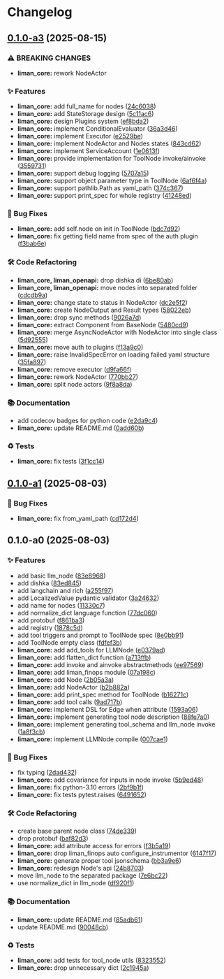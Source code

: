 # Changelog

## [0.1.0-a3](https://github.com/gurobokum/liman/compare/liman_core_py-v0.1.0-a1...liman_core_py-v0.1.0-a3) (2025-08-15)


### ⚠ BREAKING CHANGES

* **liman_core:** rework NodeActor

### ✨ Features

* **liman_core:** add full_name for nodes ([24c6038](https://github.com/gurobokum/liman/commit/24c60387857b70d7d97e761ae186e88c7563d384))
* **liman_core:** add StateStorage design ([5c11ac6](https://github.com/gurobokum/liman/commit/5c11ac61e60147f349659362486cc285a315e16b))
* **liman_core:** design Plugins system ([ef8bda2](https://github.com/gurobokum/liman/commit/ef8bda21a429d9a6ca91a9aacd4bb3d5320dcea7))
* **liman_core:** implement ConditionalEvaluator ([36a3d46](https://github.com/gurobokum/liman/commit/36a3d46f41dde87ee6879290131a3d42fe7044bd))
* **liman_core:** implement Executor ([e2529be](https://github.com/gurobokum/liman/commit/e2529be1bf82238c17ad2e2b795ba70aa4c2000b))
* **liman_core:** implement NodeActor and Nodes states ([843cd62](https://github.com/gurobokum/liman/commit/843cd6207efb589d5f0ff0df775a31bd54ab6abb))
* **liman_core:** implement ServiceAccount ([1e0613f](https://github.com/gurobokum/liman/commit/1e0613f79ba51519466873802ae3b5394a36b06b))
* **liman_core:** provide implementation for ToolNode invoke/ainvoke ([3559731](https://github.com/gurobokum/liman/commit/355973168436d5890552be00130d4aa9870e76ef))
* **liman_core:** support debug logging ([5707a15](https://github.com/gurobokum/liman/commit/5707a155f1c58a874d17359390dd9204f1342263))
* **liman_core:** support object parameter type in ToolNode ([6af6f4a](https://github.com/gurobokum/liman/commit/6af6f4aec1c68c9ad316e39491728bbc52e0ddd6))
* **liman_core:** support pathlib.Path as yaml_path ([374c367](https://github.com/gurobokum/liman/commit/374c3671082dbf47fc5b3aef81d754acd2e83131))
* **liman_core:** support print_spec for whole registry ([41248ed](https://github.com/gurobokum/liman/commit/41248ed9e29f42d6a3ce340b980e2349b433762b))


### 🐛 Bug Fixes

* **liman_core:** add self.node on init in ToolNode ([bdc7d92](https://github.com/gurobokum/liman/commit/bdc7d92728c0335d39b354445843ef31d7fda91c))
* **liman_core:** fix getting field name from spec of the auth plugin ([f3bab6e](https://github.com/gurobokum/liman/commit/f3bab6efe00e709bcd70c63080636a70c8a592e2))


### 🛠 Code Refactoring

* **liman_core, liman_openapi:** drop dishka di ([6be80ab](https://github.com/gurobokum/liman/commit/6be80ab6cda1bd55d64ae17019334cb05b4daee1))
* **liman_core, liman_openapi:** move nodes into separated folder ([cdcdb9a](https://github.com/gurobokum/liman/commit/cdcdb9ae1e4a32ccbfd5152ae547a252ee452471))
* **liman_core:** change state to status in NodeActor ([dc2e5f2](https://github.com/gurobokum/liman/commit/dc2e5f273e835d4568093082388109ed315b940a))
* **liman_core:** create NodeOutput and Result types ([58022eb](https://github.com/gurobokum/liman/commit/58022ebe401537bf8473971b417e503accd40c7a))
* **liman_core:** drop sync methods ([9026a7d](https://github.com/gurobokum/liman/commit/9026a7d74101ca41113c5d672d396199beb42396))
* **liman_core:** extract Component from BaseNode ([5480cd9](https://github.com/gurobokum/liman/commit/5480cd92d1bea54542c649589762d0c36c52e998))
* **liman_core:** merge AsyncNodeActor with NodeActor into single class ([5d92555](https://github.com/gurobokum/liman/commit/5d92555fca813ec3ebecbde21002932961798380))
* **liman_core:** move auth to plugins ([f13a9c0](https://github.com/gurobokum/liman/commit/f13a9c02f58cadc987d45f3863594812b9554d80))
* **liman_core:** raise InvalidSpecError on loading failed yaml structure ([35fa897](https://github.com/gurobokum/liman/commit/35fa8972dd9a25824ac3e1957c36fd5f6151cea6))
* **liman_core:** remove executor ([d9fa66f](https://github.com/gurobokum/liman/commit/d9fa66f0e3e36460f7182a45d297aeec5e25df3a))
* **liman_core:** rework NodeActor ([770bb27](https://github.com/gurobokum/liman/commit/770bb27e6ce5156cf38fd5f79cd28e8602a016c4))
* **liman_core:** split node actors ([9f8a8da](https://github.com/gurobokum/liman/commit/9f8a8da3e75a036e1bced225343432dd68643926))


### 📚 Documentation

* add codecov badges for python code ([e2da9c4](https://github.com/gurobokum/liman/commit/e2da9c412bf58f6821cd5f1a0533a27f45e98f2f))
* **liman_core:** update README.md ([0add60b](https://github.com/gurobokum/liman/commit/0add60b5fd68404c85149d075c9099ea402a3e93))


### ♻️ Tests

* **liman_core:** fix tests ([3f1cc14](https://github.com/gurobokum/liman/commit/3f1cc148a42fb66f18dba895dcaacd5dac4b094b))

## [0.1.0-a1](https://github.com/gurobokum/liman/compare/liman_core_py-v0.1.0-a0...liman_core_py-v0.1.0-a1) (2025-08-03)


### 🐛 Bug Fixes

* **liman_core:** fix from_yaml_path ([cd172d4](https://github.com/gurobokum/liman/commit/cd172d45c0efcd253725df7a18dd878f5e8ec221))

## 0.1.0-a0 (2025-08-03)


### ✨ Features

* add basic llm_node ([83e8968](https://github.com/gurobokum/liman/commit/83e8968a16cf8941dd906eba53c70b8096e508de))
* add dishka ([83ed845](https://github.com/gurobokum/liman/commit/83ed8450ca58ebb082c552c544f0bb79a32232a9))
* add langchain and rich ([a255f97](https://github.com/gurobokum/liman/commit/a255f9731af86734acc257caf220ccc7588daf89))
* add LocalizedValue pydantic validator ([3a24632](https://github.com/gurobokum/liman/commit/3a24632e1be9e009b3961c68e4bc961fcd42d11e))
* add name for nodes ([11330c7](https://github.com/gurobokum/liman/commit/11330c70d28a6db16805d3e1f608cb69525614b9))
* add normalize_dict language function ([77dc060](https://github.com/gurobokum/liman/commit/77dc060538941b521bbef0ae32eb59454deebd72))
* add protobuf ([f861ba3](https://github.com/gurobokum/liman/commit/f861ba3133d70ddc2ce083427c5b955a4f736d8f))
* add registry ([1878c5d](https://github.com/gurobokum/liman/commit/1878c5db3bbba92c78bfe1199148cdb317ff35dc))
* add tool triggers and prompt to ToolNode spec ([8e0bb91](https://github.com/gurobokum/liman/commit/8e0bb91a62a2a0223be464b68caf1271aeadbcef))
* add ToolNode empty class ([fdfef3b](https://github.com/gurobokum/liman/commit/fdfef3bdb0df13b8e66bc98af0ce38511f5bdf62))
* **liman_core:** add add_tools for LLMNode ([e0379ad](https://github.com/gurobokum/liman/commit/e0379ad1f8ff097dab8b97a5834fc0f500985c65))
* **liman_core:** add flatten_dict function ([a713ffb](https://github.com/gurobokum/liman/commit/a713ffbed81fd95a677a9f6e87da8c054d53b6ad))
* **liman_core:** add invoke and ainvoke abstractmethods ([ee97569](https://github.com/gurobokum/liman/commit/ee975690db7da56e5779e175f2718bca25106ba6))
* **liman_core:** add liman_finops module ([07a198c](https://github.com/gurobokum/liman/commit/07a198c3a0b5aff36df40c89ba941d20d10f205d))
* **liman_core:** add Node ([2b05a3a](https://github.com/gurobokum/liman/commit/2b05a3aee8f78661ed4d7663551f0eeefc235ec5))
* **liman_core:** add NodeActor ([b2b882a](https://github.com/gurobokum/liman/commit/b2b882adb913aa5891bf0aa04696a7ca3f7ec31d))
* **liman_core:** add print_spec method for ToolNode ([b16271c](https://github.com/gurobokum/liman/commit/b16271cc370695aca06a1b4d5a9b60e76907237e))
* **liman_core:** add tool calls ([9ad717b](https://github.com/gurobokum/liman/commit/9ad717b543221eda5769b61286de20c50d50c244))
* **liman_core:** implement DSL for Edge when attribute ([1593a06](https://github.com/gurobokum/liman/commit/1593a06978aea2d7057342b05d0cb1fdff02a4e3))
* **liman_core:** implement generating tool node description ([88fe7a0](https://github.com/gurobokum/liman/commit/88fe7a0b5b64caad8c0f2127738e7e53907523f8))
* **liman_core:** implement generating tool_schema and llm_node invoke ([1a8f3cb](https://github.com/gurobokum/liman/commit/1a8f3cbfa00bb2f3e128070bed9add5a6ebcf4bd))
* **liman_core:** implement LLMNode compile ([007cae1](https://github.com/gurobokum/liman/commit/007cae17f35a5d5e7bf2a489a00084ca2639e5fb))


### 🐛 Bug Fixes

* fix typing ([2dad432](https://github.com/gurobokum/liman/commit/2dad4320369655741554a1e0ecc70b98137588da))
* **liman_core:** add covariance for inputs in node invoke ([5b9ed48](https://github.com/gurobokum/liman/commit/5b9ed483cad280488654ffa0a37d9c164f3a16e5))
* **liman_core:** fix python-3.10 errors ([2bf9b1f](https://github.com/gurobokum/liman/commit/2bf9b1f170682ddf49e582b052859acb3f7ee9b0))
* **liman_core:** fix tests pytest.raises ([6491652](https://github.com/gurobokum/liman/commit/64916521594a9bc7a48010c3c709dc4e22dc131b))


### 🛠 Code Refactoring

* create base parent node class ([74de339](https://github.com/gurobokum/liman/commit/74de33952f6175de6d8c45ec664c9f46dfe4c6cc))
* drop protobuf ([baf82d3](https://github.com/gurobokum/liman/commit/baf82d36c7fe936895eef3e2ab2aa3be541796bd))
* **liman_core:** add attribute access for errors ([f3b5a19](https://github.com/gurobokum/liman/commit/f3b5a1957eaef6a9ffe7b90c0f1f3bc980d53fda))
* **liman_core:** drop liman_finops auto configure_instrumentor ([6147f17](https://github.com/gurobokum/liman/commit/6147f172cb3096612acbb8ccaad2f84fb1541f7b))
* **liman_core:** generate proper tool jsonschema ([bb3a9e6](https://github.com/gurobokum/liman/commit/bb3a9e676f0c4f9f0f6d6428a7341673706f35b4))
* **liman_core:** redesign Node's api ([24b8703](https://github.com/gurobokum/liman/commit/24b87038c2cad69a455c193c9fd494017935b3e7))
* move llm_node to the separated package ([7e6bc22](https://github.com/gurobokum/liman/commit/7e6bc22cf7a850087e1ddf5b3cacb45822e0a69c))
* use normalize_dict in llm_node ([df920f1](https://github.com/gurobokum/liman/commit/df920f1a40b889829c351efff928cdba93d85d00))


### 📚 Documentation

* **liman_core:** update README.md ([85adb61](https://github.com/gurobokum/liman/commit/85adb61dd6f152f670f18b254fbb0f66dcfbb7ea))
* update README.md ([90048cb](https://github.com/gurobokum/liman/commit/90048cbb46bc1371776df9c4a36b9524e6abb7ca))


### ♻️ Tests

* **liman_core:** add tests for tool_node utils ([8323552](https://github.com/gurobokum/liman/commit/8323552ecf1f52418376e7ce48b49e0b07e43afb))
* **liman_core:** drop unnecessary dict ([2c1945a](https://github.com/gurobokum/liman/commit/2c1945a8ec5aafbd8d487b5d766772035eb2ff4a))
